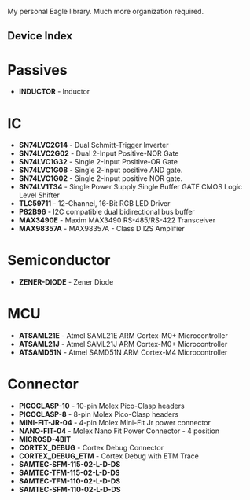 My personal Eagle library. Much more organization required.


Device Index
------------

# Passives
* **INDUCTOR** - Inductor

# IC
* **SN74LVC2G14** - Dual Schmitt-Trigger Inverter
* **SN74LVC2G02** - Dual 2-Input Positive-NOR Gate
* **SN74LVC1G32** - Single 2-Input Positive-OR Gate
* **SN74LVC1G08** - Single 2-input positive AND gate.
* **SN74LVC1G02** - Single 2-input positive NOR gate.
* **SN74LV1T34** - Single Power Supply Single Buffer GATE CMOS Logic Level Shifter
* **TLC59711** - 12-Channel, 16-Bit RGB LED Driver
* **P82B96** - I2C compatible dual bidirectional bus buffer
* **MAX3490E** - Maxim MAX3490 RS-485/RS-422 Transceiver
* **MAX98357A** - MAX98357A - Class D I2S Amplifier

# Semiconductor
* **ZENER-DIODE** - Zener Diode

# MCU
* **ATSAML21E** - Atmel SAML21E ARM Cortex-M0+ Microcontroller
* **ATSAML21J** - Atmel SAML21J ARM Cortex-M0+ Microcontroller
* **ATSAMD51N** - Atmel SAMD51N ARM Cortex-M4 Microcontroller

# Connector
* **PICOCLASP-10** - 10-pin Molex Pico-Clasp headers
* **PICOCLASP-8** - 8-pin Molex Pico-Clasp headers
* **MINI-FIT-JR-04** - 4-pin Molex Mini-Fit Jr power connector
* **NANO-FIT-04** - Molex Nano Fit Power Connector - 4 position
* **MICROSD-4BIT**
* **CORTEX_DEBUG** - Cortex Debug Connector
* **CORTEX_DEBUG_ETM** - Cortex Debug with ETM Trace
* **SAMTEC-SFM-115-02-L-D-DS**
* **SAMTEC-TFM-115-02-L-D-DS**
* **SAMTEC-TFM-110-02-L-D-DS**
* **SAMTEC-SFM-110-02-L-D-DS**
